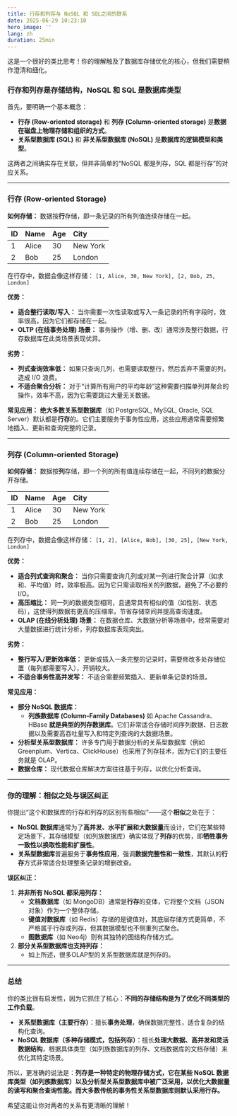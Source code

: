 ```yaml
---
title: 行存和列存与 NoSQL 和 SQL之间的联系
date: 2025-06-29 10:23:10
hero_image: ''
lang: zh
duration: 25min
---
```


这是一个很好的类比思考！你的理解触及了数据库存储优化的核心，但我们需要稍作澄清和细化。

### 行存和列存是存储结构，NoSQL 和 SQL 是数据库类型

首先，要明确一个基本概念：

* **行存 (Row-oriented storage)** 和 **列存 (Column-oriented storage)** 是**数据在磁盘上物理存储和组织的方式**。
* **关系型数据库 (SQL)** 和 **非关系型数据库 (NoSQL)** 是**数据库的逻辑模型和类型**。

这两者之间确实存在关联，但并非简单的“NoSQL 都是列存，SQL 都是行存”的对应关系。

---

### 行存 (Row-oriented Storage)

**如何存储：**
数据按**行**存储，即一条记录的所有列值连续存储在一起。

| ID | Name  | Age | City    |
| :-- | :---- | :-- | :------ |
| 1   | Alice | 30  | New York |
| 2   | Bob   | 25  | London  |

在行存中，数据会像这样存储：
`[1, Alice, 30, New York], [2, Bob, 25, London]`

**优势：**
* **适合整行读取/写入：** 当你需要一次性读取或写入一条记录的所有字段时，效率很高，因为它们都存储在一起。
* **OLTP (在线事务处理) 场景：** 事务操作（增、删、改）通常涉及整行数据，行存数据库在此类场景表现优异。

**劣势：**
* **列式查询效率低：** 如果只查询几列，也需要读取整行，然后丢弃不需要的列，造成 I/O 浪费。
* **不适合聚合分析：** 对于“计算所有用户的平均年龄”这种需要扫描单列并聚合的操作，效率不高，因为它需要跳过大量无关数据。

**常见应用：**
**绝大多数关系型数据库**（如 PostgreSQL, MySQL, Oracle, SQL Server）默认都是**行存**的。它们主要服务于事务性应用，这些应用通常需要频繁地插入、更新和查询完整的记录。

---

### 列存 (Column-oriented Storage)

**如何存储：**
数据按**列**存储，即一个列的所有值连续存储在一起，不同列的数据分开存储。

| ID | Name  | Age | City    |
| :-- | :---- | :-- | :------ |
| 1   | Alice | 30  | New York |
| 2   | Bob   | 25  | London  |

在列存中，数据会像这样存储：
`[1, 2], [Alice, Bob], [30, 25], [New York, London]`

**优势：**
* **适合列式查询和聚合：** 当你只需要查询几列或对某一列进行聚合计算（如求和、平均值）时，效率极高。因为它只需读取相关的列数据，避免了不必要的 I/O。
* **高压缩比：** 同一列的数据类型相同，且通常具有相似的值（如性别、状态码），这使得列数据有更高的压缩率，节省存储空间并提高查询速度。
* **OLAP (在线分析处理) 场景：** 在数据仓库、大数据分析等场景中，经常需要对大量数据进行统计分析，列存数据库表现突出。

**劣势：**
* **整行写入/更新效率低：** 更新或插入一条完整的记录时，需要修改多处存储位置（每列都需要写入），开销较大。
* **不适合事务性高并发写：** 不适合需要频繁插入、更新单条记录的场景。

**常见应用：**
* **部分 NoSQL 数据库：**
    * **列族数据库 (Column-Family Databases)** 如 Apache Cassandra、HBase **就是典型的列存数据库**。它们非常适合存储时间序列数据、日志数据以及需要高吞吐量写入和特定列查询的大数据场景。
* **分析型关系型数据库：** 许多专门用于数据分析的关系型数据库（例如 Greenplum、Vertica、ClickHouse）也采用了列存技术，因为它们的主要任务就是 OLAP。
* **数据仓库：** 现代数据仓库解决方案往往基于列存，以优化分析查询。

---

### 你的理解：相似之处与误区纠正

你提出“这个和数据库的行存和列存的区别有些相似”——这个**相似**之处在于：

* **NoSQL 数据库**通常为了**高并发、水平扩展和大数据量**而设计，它们在某些特定场景下，其存储模型（如列族数据库）确实体现了**列存**的优势，即**牺牲事务一致性以换取性能和扩展性**。
* **关系型数据库**普遍服务于**事务性应用**，强调**数据完整性和一致性**，其默认的**行存**方式非常适合处理整条记录的增删改查。

**误区纠正：**

1.  **并非所有 NoSQL 都采用列存：**
    * **文档数据库**（如 MongoDB）通常是**行存**的变体，它将整个文档（JSON 对象）作为一个整体存储。
    * **键值对数据库**（如 Redis）存储的是键值对，其底层存储方式更简单，不严格属于行存或列存，但其数据模型也不侧重列式聚合。
    * **图数据库**（如 Neo4j）则有其独特的图结构存储方式。
2.  **部分关系型数据库也支持列存：**
    * 如上所述，很多OLAP型的关系型数据库就是列存的。

---

### 总结

你的类比很有启发性，因为它抓住了核心：**不同的存储结构是为了优化不同类型的工作负载**。

* **关系型数据库（主要行存）**：擅长**事务处理**，确保数据完整性，适合复杂的结构化查询。
* **NoSQL 数据库（多种存储模式，包括列存）**：擅长**处理大数据、高并发和灵活数据结构**，根据具体类型（如列族数据库的列存、文档数据库的文档存储）来优化其特定场景。

所以，更准确的说法是：**列存是一种特定的物理存储方式，它在某些 NoSQL 数据库类型（如列族数据库）以及分析型关系型数据库中被广泛采用，以优化大数据量的读写和聚合查询性能。而大多数传统的事务性关系型数据库则默认采用行存。**

希望这能让你对两者的关系有更清晰的理解！